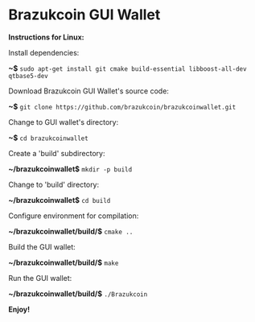 # Brazukcoin GUI Wallet

**Instructions for Linux:**

Install dependencies:

**~$** `sudo apt-get install git cmake build-essential libboost-all-dev qtbase5-dev`


Download Brazukcoin GUI Wallet's source code:

**~$** `git clone https://github.com/brazukcoin/brazukcoinwallet.git`


Change to GUI wallet's directory:

**~$** `cd brazukcoinwallet`


Create a 'build' subdirectory:

**~/brazukcoinwallet$** `mkdir -p build`


Change to 'build' directory:

**~/brazukcoinwallet$** `cd build`


Configure environment for compilation:

**~/brazukcoinwallet/build/$** `cmake ..`


Build the GUI wallet:

**~/brazukcoinwallet/build/$** `make`


Run the GUI wallet:

**~/brazukcoinwallet/build/$** `./Brazukcoin`



**Enjoy!**
